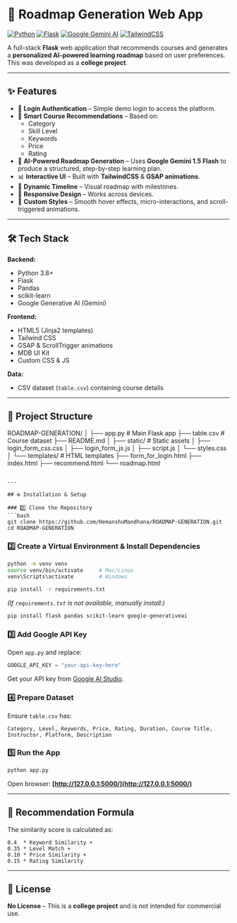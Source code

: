# 🚀 Roadmap Generation Web App

[![Python](https://img.shields.io/badge/Python-3.8%2B-blue.svg)](https://www.python.org/)
[![Flask](https://img.shields.io/badge/Flask-2.x-lightgrey.svg)](https://flask.palletsprojects.com/)
[![Google Gemini AI](https://img.shields.io/badge/Google%20Gemini%20AI-API-orange)](https://aistudio.google.com/)
[![TailwindCSS](https://img.shields.io/badge/TailwindCSS-2.x-blue)](https://tailwindcss.com/)

A full-stack **Flask** web application that recommends courses and generates a **personalized AI-powered learning roadmap** based on user preferences.  
This was developed as a **college project**.

---

## ✨ Features

- 🔐 **Login Authentication** – Simple demo login to access the platform.
- 🎯 **Smart Course Recommendations** – Based on:
  - Category
  - Skill Level
  - Keywords
  - Price
  - Rating
- 🤖 **AI-Powered Roadmap Generation** – Uses **Google Gemini 1.5 Flash** to produce a structured, step-by-step learning plan.
- 📊 **Interactive UI** – Built with **TailwindCSS** & **GSAP animations**.
- 📅 **Dynamic Timeline** – Visual roadmap with milestones.
- 📱 **Responsive Design** – Works across devices.
- 🎨 **Custom Styles** – Smooth hover effects, micro-interactions, and scroll-triggered animations.

---

## 🛠 Tech Stack

**Backend:**
- Python 3.8+
- Flask
- Pandas
- scikit-learn
- Google Generative AI (Gemini)

**Frontend:**
- HTML5 (Jinja2 templates)
- Tailwind CSS
- GSAP & ScrollTrigger animations
- MDB UI Kit
- Custom CSS & JS

**Data:**
- CSV dataset (`table.csv`) containing course details

---

## 📂 Project Structure

ROADMAP-GENERATION/
│
├── app.py                 # Main Flask app
├── table.csv              # Course dataset
├── README.md
│
├── static/                # Static assets
│   ├── login\_form\_css.css
│   ├── login\_form\_js.js
│   ├── script.js
│   └── styles.css
│
└── templates/             # HTML templates
├── form\_for\_login.html
├── index.html
├── recommend.html
└── roadmap.html

````

---

## ⚙️ Installation & Setup

### 1️⃣ Clone the Repository
```bash
git clone https://github.com/HemanshuMandhana/ROADMAP-GENERATION.git
cd ROADMAP-GENERATION
````

### 2️⃣ Create a Virtual Environment & Install Dependencies

```bash
python -m venv venv
source venv/bin/activate     # Mac/Linux
venv\Scripts\activate        # Windows

pip install -r requirements.txt
```

*(If `requirements.txt` is not available, manually install:)*

```bash
pip install flask pandas scikit-learn google-generativeai
```

### 3️⃣ Add Google API Key

Open `app.py` and replace:

```python
GOOGLE_API_KEY = "your-api-key-here"
```

Get your API key from [Google AI Studio](https://aistudio.google.com/).

### 4️⃣ Prepare Dataset

Ensure `table.csv` has:

```
Category, Level, Keywords, Price, Rating, Duration, Course Title, Instructor, Platform, Description
```

### 5️⃣ Run the App

```bash
python app.py
```

Open browser: **[http://127.0.0.1:5000/](http://127.0.0.1:5000/)**

---

## 📌 Recommendation Formula

The similarity score is calculated as:

```
0.4  * Keyword Similarity +
0.35 * Level Match +
0.10 * Price Similarity +
0.15 * Rating Similarity
```

---

## 📜 License

**No License** – This is a **college project** and is not intended for commercial use.

